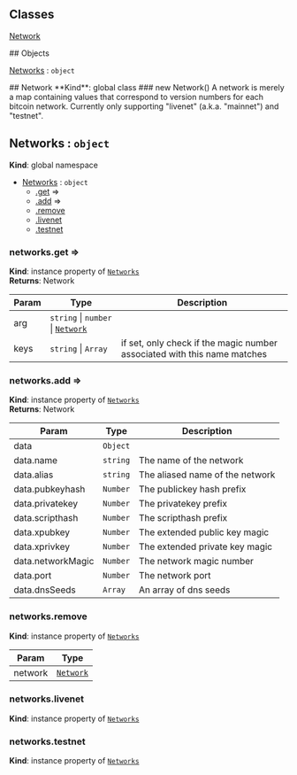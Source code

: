 ## Classes
<dl>
<dt><a href="#Network">Network</a></dt>
<dd></dd>
</dl>
## Objects
<dl>
<dt><a href="#Networks">Networks</a> : <code>object</code></dt>
<dd></dd>
</dl>
<a name="Network"></a>
## Network
**Kind**: global class  
<a name="new_Network_new"></a>
### new Network()
A network is merely a map containing values that correspond to version
numbers for each bitcoin network. Currently only supporting "livenet"
(a.k.a. "mainnet") and "testnet".

<a name="Networks"></a>
## Networks : <code>object</code>
**Kind**: global namespace  

* [Networks](#Networks) : <code>object</code>
  * [.get](#Networks+get) ⇒
  * [.add](#Networks+add) ⇒
  * [.remove](#Networks+remove)
  * [.livenet](#Networks+livenet)
  * [.testnet](#Networks+testnet)

<a name="Networks+get"></a>
### networks.get ⇒
**Kind**: instance property of <code>[Networks](#Networks)</code>  
**Returns**: Network  

| Param | Type | Description |
| --- | --- | --- |
| arg | <code>string</code> &#124; <code>number</code> &#124; <code>[Network](#Network)</code> |  |
| keys | <code>string</code> &#124; <code>Array</code> | if set, only check if the magic number associated with this name matches |

<a name="Networks+add"></a>
### networks.add ⇒
**Kind**: instance property of <code>[Networks](#Networks)</code>  
**Returns**: Network  

| Param | Type | Description |
| --- | --- | --- |
| data | <code>Object</code> |  |
| data.name | <code>string</code> | The name of the network |
| data.alias | <code>string</code> | The aliased name of the network |
| data.pubkeyhash | <code>Number</code> | The publickey hash prefix |
| data.privatekey | <code>Number</code> | The privatekey prefix |
| data.scripthash | <code>Number</code> | The scripthash prefix |
| data.xpubkey | <code>Number</code> | The extended public key magic |
| data.xprivkey | <code>Number</code> | The extended private key magic |
| data.networkMagic | <code>Number</code> | The network magic number |
| data.port | <code>Number</code> | The network port |
| data.dnsSeeds | <code>Array</code> | An array of dns seeds |

<a name="Networks+remove"></a>
### networks.remove
**Kind**: instance property of <code>[Networks](#Networks)</code>  

| Param | Type |
| --- | --- |
| network | <code>[Network](#Network)</code> | 

<a name="Networks+livenet"></a>
### networks.livenet
**Kind**: instance property of <code>[Networks](#Networks)</code>  
<a name="Networks+testnet"></a>
### networks.testnet
**Kind**: instance property of <code>[Networks](#Networks)</code>  
